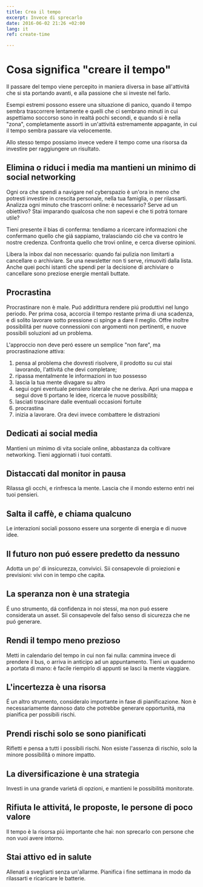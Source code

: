 ```yaml
---
title: Crea il tempo
excerpt: Invece di sprecarlo
date: 2016-06-02 21:26 +02:00
lang: it
ref: create-time

---
```


# Cosa significa "creare il tempo"

Il passare del tempo viene percepito in maniera diversa in base all'attivitá che si sta portando avanti, e alla passione che si investe nel farlo.

Esempi estremi possono essere una situazione di panico, quando il tempo sembra trascorrere lentamente e quelli che ci sembrano minuti in cui aspettiamo soccorso sono in realtá pochi secondi, e quando si è nella "zona", completamente assorti in un'attivitá estremamente appagante, in cui il tempo sembra passare via velocemente.

Allo stesso tempo possiamo invece vedere il tempo come una risorsa da investire per raggiungere un risultato.

## Elimina o riduci i media ma mantieni un minimo di social networking

Ogni ora che spendi a navigare nel cyberspazio è un'ora in meno che potresti investire in crescita personale, nella tua famiglia, o per rilassarti. Analizza ogni minuto che trascorri online: è necessario? Serve ad un obiettivo? Stai imparando qualcosa che non sapevi e che ti potrá tornare utile?

Tieni presente il bias di conferma: tendiamo a ricercare informazioni che confermano quello che giá sappiamo, tralasciando ció che va contro le nostre credenza. Confronta quello che trovi online, e cerca diverse opinioni.

Libera la inbox dal non necessario: quando fai pulizia non limitarti a cancellare o archiviare. Se una newsletter non ti serve, rimuoviti dalla lista. Anche quei pochi istanti che spendi per la decisione di archiviare o cancellare sono preziose energie mentali buttate.

## Procrastina

Procrastinare non è male. Puó addirittura rendere piú produttivi nel lungo periodo. Per prima cosa, accorcia il tempo restante prima di una scadenza, e di solito lavorare sotto pressione ci spinge a dare il meglio. Offre inoltre possibilitá per nuove connessioni con argomenti non pertinenti, e nuove possibili soluzioni ad un problema.

L'approccio non deve peró essere un semplice "non fare", ma procrastinazione attiva:

1. pensa al problema che dovresti risolvere, il prodotto su cui stai lavorando, l'attivitá che devi completare;
2. ripassa mentalmente le informazioni in tuo possesso
3. lascia la tua mente divagare su altro
4. segui ogni eventuale pensiero laterale che ne deriva. Apri una mappa e segui dove ti portano le idee, ricerca le nuove possibilitá;
5. lasciati trascinare dalle eventuali occasioni fortuite
6. procrastina
7. inizia a lavorare. Ora devi invece combattere le distrazioni


## Dedicati ai social media

Mantieni un minimo di vita sociale online, abbastanza da coltivare networking. Tieni aggiornati i tuoi contatti.


## Distaccati dal monitor in pausa

Rilassa gli occhi, e rinfresca la mente. Lascia che il mondo esterno entri nei tuoi pensieri.


## Salta il caffè, e chiama qualcuno

Le interazioni sociali possono essere una sorgente di energia e di nuove idee.


## Il futuro non puó essere predetto da nessuno

Adotta un po' di insicurezza, convivici. Sii consapevole di proiezioni e previsioni: vivi con in tempo che capita.


## La speranza non è una strategia

É uno strumento, dá confidenza in noi stessi, ma non puó essere considerata un asset. Sii consapevole del falso senso di sicurezza che ne puó generare.


## Rendi il tempo meno prezioso

Metti in calendario del tempo in cui non fai nulla: cammina invece di prendere il bus, o arriva in anticipo ad un appuntamento. Tieni un quaderno a portata di mano: è facile riempirlo di appunti se lasci la mente viaggiare.


## L'incertezza è una risorsa

É un altro strumento, consideralo importante in fase di pianificazione. Non è necessariamente dannoso dato che potrebbe generare opportunitá, ma pianifica per possibili rischi.


## Prendi rischi solo se sono pianificati

Rifletti e pensa a tutti i possibili rischi. Non esiste l'assenza di rischio, solo la minore possibilitá o minore impatto.


## La diversificazione è una strategia

Investi in una grande varietá di opzioni, e mantieni le possibilitá monitorate.


## Rifiuta le attivitá, le proposte, le persone di poco valore

Il tempo è la risorsa piú importante che hai: non sprecarlo con persone che non vuoi avere intorno.


## Stai attivo ed in salute

Allenati a svegliarti senza un'allarme. Pianifica i fine settimana in modo da rilassarti e ricaricare le batterie.
